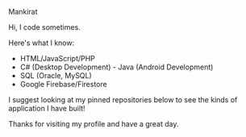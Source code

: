 Mankirat

Hi, I code sometimes.

Here's what I know:
- HTML/JavaScript/PHP
- C# (Desktop Development) - Java (Android Development)
- SQL (Oracle, MySQL)
- Google Firebase/Firestore

I suggest looking at my pinned repositories below to see the kinds of application I have built!

Thanks for visiting my profile and have a great day.
